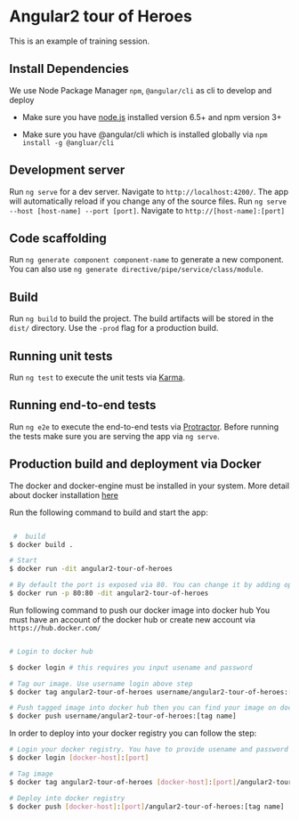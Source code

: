 # Angular2 tour of Heroes

This is an example of training session.

## Install Dependencies

We use Node Package Manager `npm`, `@angular/cli` as cli to develop and deploy

- Make sure you have [node.js](https://nodejs.org/) installed version 6.5+ and npm version 3+

- Make sure you have @angular/cli which is installed  globally via `npm install -g @angluar/cli`

## Development server

Run `ng serve` for a dev server. Navigate to `http://localhost:4200/`. The app will automatically reload if you change any of the source files.
Run `ng serve --host [host-name] --port [port]`. Navigate to `http://[host-name]:[port]`

## Code scaffolding

Run `ng generate component component-name` to generate a new component. You can also use `ng generate directive/pipe/service/class/module`.

## Build

Run `ng build` to build the project. The build artifacts will be stored in the `dist/` directory. Use the `-prod` flag for a production build.

## Running unit tests

Run `ng test` to execute the unit tests via [Karma](https://karma-runner.github.io).

## Running end-to-end tests

Run `ng e2e` to execute the end-to-end tests via [Protractor](http://www.protractortest.org/).
Before running the tests make sure you are serving the app via `ng serve`.

## Production build and deployment via Docker

The docker and docker-engine must be installed in your system. More detail about docker installation [here](https://docs.docker.com/engine/installation/)

Run the following command to build and start the app:

```bash

 #  build
$ docker build .

# Start
$ docker run -dit angular2-tour-of-heroes

# By default the port is exposed via 80. You can change it by adding option `-p 80:80 `
$ docker run -p 80:80 -dit angular2-tour-of-heroes

```

Run following command to push our docker image into docker hub
You must have an account of the docker hub or create new account via `https://hub.docker.com/`

``` bash

# Login to docker hub

$ docker login # this requires you input usename and password

# Tag our image. Use username login above step
$ docker tag angular2-tour-of-heroes username/angular2-tour-of-heroes:[tag name]

# Push tagged image into docker hub then you can find your image on docker hub
$ docker push username/angular2-tour-of-heroes:[tag name]

```

In order to deploy into your docker registry you can follow the step:

``` bash
# Login your docker registry. You have to provide usename and password to login
$ docker login [docker-host]:[port]

# Tag image
$ docker tag angular2-tour-of-heroes [docker-host]:[port]/angular2-tour-of-heroes:[tag name]

# Deploy into docker registry
$ docker push [docker-host]:[port]/angular2-tour-of-heroes:[tag name]

```
